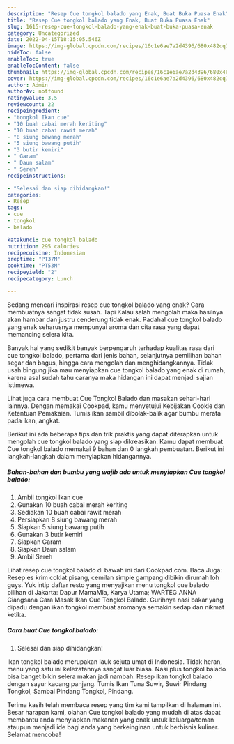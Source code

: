 ```yaml
---
description: "Resep Cue tongkol balado yang Enak, Buat Buka Puasa Enak"
title: "Resep Cue tongkol balado yang Enak, Buat Buka Puasa Enak"
slug: 1615-resep-cue-tongkol-balado-yang-enak-buat-buka-puasa-enak
category: Uncategorized
date: 2022-04-15T18:15:05.546Z
image: https://img-global.cpcdn.com/recipes/16c1e6ae7a2d4396/680x482cq70/cue-tongkol-balado-foto-resep-utama.jpg
hideToc: false
enableToc: true
enableTocContent: false
thumbnail: https://img-global.cpcdn.com/recipes/16c1e6ae7a2d4396/680x482cq70/cue-tongkol-balado-foto-resep-utama.jpg
cover: https://img-global.cpcdn.com/recipes/16c1e6ae7a2d4396/680x482cq70/cue-tongkol-balado-foto-resep-utama.jpg
author: Admin
authorAv: notfound
ratingvalue: 3.5
reviewcount: 22
recipeingredient:
- "tongkol Ikan cue"
- "10 buah cabai merah keriting"
- "10 buah cabai rawit merah"
- "8 siung bawang merah"
- "5 siung bawang putih"
- "3 butir kemiri"
- " Garam"
- " Daun salam"
- " Sereh"
recipeinstructions:

- "Selesai dan siap dihidangkan!"
categories:
- Resep
tags:
- cue
- tongkol
- balado

katakunci: cue tongkol balado 
nutrition: 295 calories
recipecuisine: Indonesian
preptime: "PT37M"
cooktime: "PT53M"
recipeyield: "2"
recipecategory: Lunch

---
```



Sedang mencari inspirasi resep cue tongkol balado yang enak? Cara membuatnya sangat tidak susah. Tapi Kalau salah mengolah maka hasilnya akan hambar dan justru cenderung tidak enak. Padahal cue tongkol balado yang enak seharusnya mempunyai aroma dan cita rasa yang dapat memancing selera kita.


Banyak hal yang sedikit banyak berpengaruh terhadap kualitas rasa dari cue tongkol balado, pertama dari jenis bahan, selanjutnya pemilihan bahan segar dan bagus, hingga cara mengolah dan menghidangkannya. Tidak usah bingung jika mau menyiapkan cue tongkol balado yang enak di rumah, karena asal sudah tahu caranya maka hidangan ini dapat menjadi sajian istimewa.

Lihat juga cara membuat Cue Tongkol Balado dan masakan sehari-hari lainnya. Dengan memakai Cookpad, kamu menyetujui Kebijakan Cookie dan Ketentuan Pemakaian. Tumis ikan sambil dibolak-balik agar bumbu merata pada ikan, angkat.


Berikut ini ada beberapa tips dan trik praktis yang dapat diterapkan untuk mengolah cue tongkol balado yang siap dikreasikan. Kamu dapat membuat Cue tongkol balado memakai 9 bahan dan 0 langkah pembuatan. Berikut ini langkah-langkah dalam menyiapkan hidangannya.

<!--inarticleads1-->

##### Bahan-bahan dan bumbu yang wajib ada untuk menyiapkan Cue tongkol balado:

1. Ambil tongkol Ikan cue
1. Gunakan 10 buah cabai merah keriting
1. Sediakan 10 buah cabai rawit merah
1. Persiapkan 8 siung bawang merah
1. Siapkan 5 siung bawang putih
1. Gunakan 3 butir kemiri
1. Siapkan  Garam
1. Siapkan  Daun salam
1. Ambil  Sereh


Lihat resep cue tongkol balado di bawah ini dari Cookpad.com. Baca Juga: Resep es krim coklat pisang, cemilan simple gampang dibikin dirumah loh guys. Yuk intip daftar resto yang menyajikan menu tongkol cue balado pilihan di Jakarta: Dapur MamaMia, Karya Utama; WARTEG ANNA Ciangsana Cara Masak Ikan Cue Tongkol Balado. Gurihnya nasi bakar yang dipadu dengan ikan tongkol membuat aromanya semakin sedap dan nikmat ketika. 

<!--inarticleads2-->

##### Cara buat Cue tongkol balado:


1. Selesai dan siap dihidangkan!

Ikan tongkol balado merupakan lauk sejuta umat di Indonesia. Tidak heran, menu yang satu ini kelezatannya sangat luar biasa. Nasi plus tongkol balado bisa banget bikin selera makan jadi nambah. Resep ikan tongkol balado dengan sayur kacang panjang. Tumis Ikan Tuna Suwir, Suwir Pindang Tongkol, Sambal Pindang Tongkol, Pindang. 

Terima kasih telah membaca resep yang tim kami tampilkan di halaman ini. Besar harapan kami, olahan Cue tongkol balado yang mudah di atas dapat membantu anda menyiapkan makanan yang enak untuk keluarga/teman ataupun menjadi ide bagi anda yang berkeinginan untuk berbisnis kuliner. Selamat mencoba!
